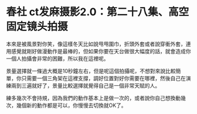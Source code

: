 # 春社 ct发麻摄影2.0：第二十八集、高空固定镜头拍摄

本來是被風景對你笑，像這樣冬天比如說甩甩圍巾，折頭外套或者說穿衝外套，連用感覺就剛好做漫動作是最棒的，但如果你要在天台做很大幅度的話，就會造成你一個人拍攝會非常的困難，所以我在這裡呢。

景量選擇就一條過大概是10秒鐘左右，但是呢這個拍攝呢，不想對來說比較簡單，你只需要一個三角架在這裡支撐，調好位置對好你需要在哪裡，然後自己在演練兩到三遍就好了，景量比較選擇就覺得自己是一個非常天賦的人。

練多幾次不會持規，因為我們的動作基本上是做一次的，或者說你自己想換動幾次，幾個新的動作都是可以，你慢慢去切換就OK了。